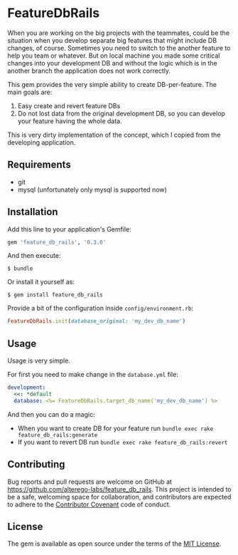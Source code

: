 # FeatureDbRails

When you are working on the big projects with the teammates, could be the situation when you develop
separate big features that might include DB changes, of course. Sometimes you need to switch to the
another feature to help you team or whatever. But on local machine you made some critical changes into
your development DB and without the logic which is in the another branch the application does not
work correctly.

This gem provides the very simple ability to create DB-per-feature. The main goals are:

1. Easy create and revert feature DBs
2. Do not lost data from the original development DB, so you can develop your feature having the whole
data.

This is very dirty implementation of the concept, which I copied from the developing application.

## Requirements

- git
- mysql (unfortunately only mysql is supported now)

## Installation

Add this line to your application's Gemfile:

```ruby
gem 'feature_db_rails', '0.3.0'
```

And then execute:

    $ bundle

Or install it yourself as:

    $ gem install feature_db_rails

Provide a bit of the configuration inside `config/environment.rb`:

```ruby
FeatureDbRails.init(database_original: 'my_dev_db_name')
```

## Usage

Usage is very simple.

For first you need to make change in the `database.yml` file:

```yaml
development:
  <<: *default
  database: <%= FeatureDbRails.target_db_name('my_dev_db_name') %>
```

And then you can do a magic:

- When you want to create DB for your feature run `bundle exec rake feature_db_rails:generate`
- If you want to revert DB run `bundle exec rake feature_db_rails:revert`

## Contributing

Bug reports and pull requests are welcome on GitHub at https://github.com/alterego-labs/feature_db_rails. This project is intended to be a safe, welcoming space for collaboration, and contributors are expected to adhere to the [Contributor Covenant](http://contributor-covenant.org) code of conduct.


## License

The gem is available as open source under the terms of the [MIT License](http://opensource.org/licenses/MIT).


